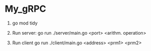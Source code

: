 # My_gRPC

1. go mod tidy
2. Run server:
go run ./server/main.go \<port> <arithm. operation>

3. Run client
go run ./client/main.go \<address> \<prm1> \<prm2>
